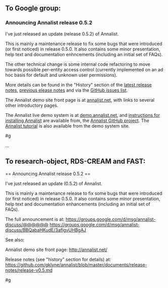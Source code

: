 ## To Google group:

### Announcing Annalist release 0.5.2

I've just released an update (release 0.5.2) of Annalist.

This is mainly a maintenance release to fix some bugs that were introduced (or first noticed) in release 0.5.0.  It also contains some minor presentation, help text and documentation enhncements (including an initial set of FAQs).

The other technical change is some internal code refactoring to move towards possible per-entity access control (currently implemented on an ad hoc basis for default and unknown user permissions).

More details can be found in the "History" section of the 
[latest release notes](https://github.com/gklyne/annalist/blob/master/documents/release-notes/release-v0.5.md), 
[previous elease notes](https://github.com/gklyne/annalist/blob/master/documents/release-notes/release-v0.1.md) and via the 
[GitHub issues list](https://github.com/gklyne/annalist/issues).

The Annalist demo site front page is at [annalist.net](http://annalist.net/), with links to several other introductory pages.

The Annalist live demo system is at [demo.annalist.net](http://demo.annalist.net/annalist/site/), and [instructions for installing Annalist](https://github.com/gklyne/annalist/blob/master/documents/installing-annalist.md) are available from, the [Annalist GitHub project](https://github.com/gklyne/annalist).  The [Annalist tutorial](http://annalist.net/documents/tutorial/annalist-tutorial.html) is also available from the demo system site.

#g

...

## To research-object, RDS-CREAM and FAST:

== Announcing Annalist release 0.5.2 ==

I've just released an update (0.5.2) of Annalist.  

This is mainly a maintenance release to fix some bugs that were introduced (or first noticed) in release 0.5.0.  It also contains some minor presentation, help text and documentation enhancements (including an initial set of FAQs).

The full announcement is at: 
https://groups.google.com/d/msg/annalist-discuss/@@@@@@
https://groups.google.com/d/msg/annalist-discuss/BBQabaHKudE/3aflgvUHBgAJ

See also: 

Annalist demo site front page: http://annalist.net/

Release notes (see "history" section for details) at:
https://github.com/gklyne/annalist/blob/master/documents/release-notes/release-v0.5.md

#g

